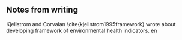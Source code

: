 ## Notes from writing

Kjellstrom and Corvalan \cite{kjellstrom1995framework} wrote about developing framework of environmental health indicators. en